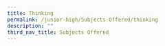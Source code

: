 ```yaml
---
title: Thinking
permalink: /junior-high/Subjects-Offered/thinking
description: ""
third_nav_title: Subjects Offered
---
```


